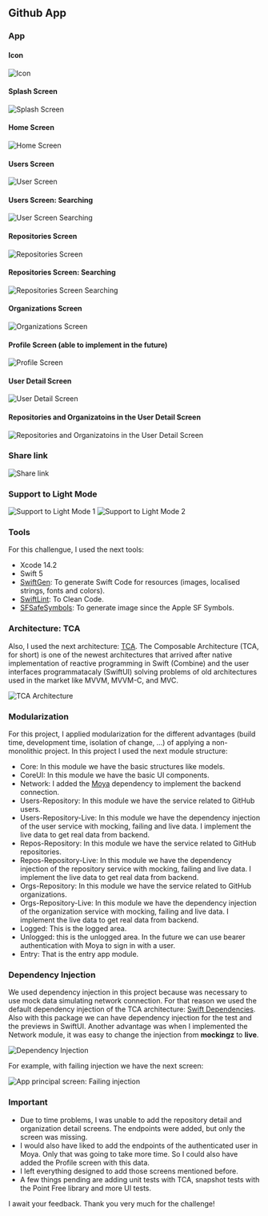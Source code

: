 ## Github App

### App
#### Icon
![Icon](.img/1.png)

#### Splash Screen
![Splash Screen](.img/2.png)

#### Home Screen
![Home Screen](.img/3.png)

#### Users Screen
![User Screen](.img/4.png)

#### Users Screen: Searching
![User Screen Searching](.img/13.png)

#### Repositories Screen
![Repositories Screen](.img/5.png)

#### Repositories Screen: Searching
![Repositories Screen Searching](.img/14.png)

#### Organizations Screen
![Organizations Screen](.img/6.png)

#### Profile Screen (able to implement in the future)
![Profile Screen](.img/7.png)

#### User Detail Screen
![User Detail Screen](.img/8.png)

#### Repositories and Organizatoins in the User Detail Screen
![Repositories and Organizatoins in the User Detail Screen](.img/9.png)

### Share link
![Share link](.img/10.png)

### Support to Light Mode
![Support to Light Mode 1](.img/11.png)
![Support to Light Mode 2](.img/12.png)

### Tools

For this challengue, I used the next tools:
- Xcode 14.2
- Swift 5
- [SwiftGen](https://github.com/SwiftGen/SwiftGen): To generate Swift Code for resources (images, localised strings, fonts and colors).
- [SwiftLint](https://github.com/realm/SwiftLint): To Clean Code.
- [SFSafeSymbols](https://github.com/SFSafeSymbols/SFSafeSymbols): To generate image since the Apple SF Symbols.

### Architecture: TCA

Also, I used the next architecture: [TCA](https://github.com/pointfreeco/swift-composable-architecture). The Composable Architecture (TCA, for short) is one of the newest architectures that arrived after native implementation of reactive programming in Swift (Combine) and the user interfaces programmatacaly (SwiftUI) solving problems of old architectures used in the market like MVVM, MVVM-C, and MVC.

![TCA Architecture](.img/tca.png)


### Modularization

For this project, I applied modularization for the different advantages (build time, development time, isolation of change, ...) of applying a non-monolithic project. In this project I used the next module structure:

- Core: In this module we have the basic structures like models.
- CoreUI: In this module we have the basic UI components.
- Network: I added the [Moya](https://github.com/Moya/Moya) dependency to implement the backend connection.
- Users-Repository: In this module we have the service related to GitHub users.
- Users-Repository-Live: In this module we have the dependency injection of the user service with mocking, failing and live data. I implement the live data to get real data from backend.
- Repos-Repository: In this module we have the service related to GitHub repositories.
- Repos-Repository-Live: In this module we have the dependency injection of the repository service with mocking, failing and live data. I implement the live data to get real data from backend.
- Orgs-Repository: In this module we have the service related to GitHub organizations.
- Orgs-Repository-Live: In this module we have the dependency injection of the organization service with mocking, failing and live data. I implement the live data to get real data from backend.
- Logged: This is the logged area.
- Unlogged: this is the unlogged area. In the future we can use bearer authentication with Moya to sign in with a user.
- Entry: That is the entry app module.

### Dependency Injection

We used dependency injection in this project because was necessary to use mock data simulating network connection. For that reason we used the default dependency injection of the TCA architecture: [Swift Dependencies](https://github.com/pointfreeco/swift-dependencies). Also with this package we can have dependency injection for the test and the previews in SwiftUI. Another advantage was when I implemented the Network module, it was easy to change the injection from **mockingz** to **live**.

![Dependency Injection](.img/16.png')

For example, with failing injection we have the next screen:

![App principal screen: Failing injection](.img/15.png)

### **Important**
- Due to time problems, I was unable to add the repository detail and organization detail screens. The endpoints were added, but only the screen was missing.
- I would also have liked to add the endpoints of the authenticated user in Moya. Only that was going to take more time. So I could also have added the Profile screen with this data.
- I left everything designed to add those screens mentioned before.
- A few things pending are adding unit tests with TCA, snapshot tests with the Point Free library and more UI tests.

I await your feedback. Thank you very much for the challenge!
